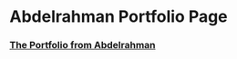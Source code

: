 # Abdelrahman Portfolio Page

### [The Portfolio from Abdelrahman](https://abdelrahmank1868.github.io/Abdelrahman-portfolio-page/)
